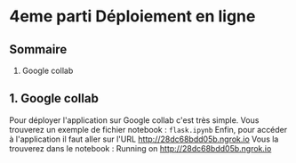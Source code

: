 # 4eme parti Déploiement en ligne

## Sommaire
1. Google collab

## 1. Google collab
Pour déployer l'application sur Google collab c'est très simple.
Vous trouverez un exemple de fichier notebook : ```flask.ipynb```
Enfin, pour accéder à l'application il faut aller sur l'URL http://28dc68bdd05b.ngrok.io
Vous la trouverez dans le notebook :
Running on http://28dc68bdd05b.ngrok.io